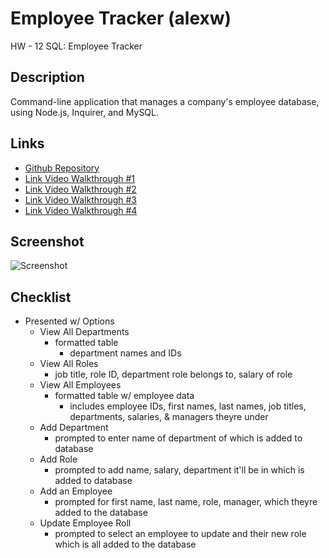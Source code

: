 # Employee Tracker (alexw)
HW - 12 SQL: Employee Tracker

## Description
Command-line application that manages a company's employee database, using Node.js, Inquirer, and MySQL.

## Links
- [Github Repository](https://github.com/AlexWilsonNC/employee-tracker-alexw)
- [Link Video Walkthrough #1]()
- [Link Video Walkthrough #2]()
- [Link Video Walkthrough #3]()
- [Link Video Walkthrough #4]()

## Screenshot
![Screenshot]()

## Checklist
- Presented w/ Options
    - View All Departments
        - formatted table
            - department names and IDs
    - View All Roles
        - job title, role ID, department role belongs to, salary of role
    - View All Employees
        - formatted table w/ employee data
            - includes employee IDs, first names, last names, job titles, departments, salaries, & managers theyre under
    - Add Department
        - prompted to enter name of department of which is added to database
    - Add Role
        - prompted to add name, salary, department it'll be in which is added to database
    - Add an Employee
        - prompted for first name, last name, role, manager, which theyre added to the database
    - Update Employee Roll
        - prompted to select an employee to update and their new role which is all added to the database